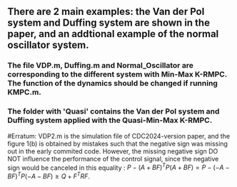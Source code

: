 ## There are 2 main examples: the Van der Pol system and Duffing system are shown in the paper, and an addtional example of the normal oscillator system.
### The file VDP.m, Duffing.m and Normal_Oscillator are corresponding to the different system with Min-Max K-RMPC. The function of the dynamics should be changed if running KMPC.m.
### The folder with 'Quasi' contains the Van der Pol system and Duffing system applied with the Quasi-Min-Max K-RMPC.


#Erratum: VDP2.m is the simulation file of CDC2024-version paper, and the figure 1(b) is obtained by mistakes such that the negative sign was missing out in the early commited code. However, the missing negative sign DO NOT influence the performance of the control signal, since the negative sign would be canceled in this equality : $P - (A + BF)^{T}P(A+BF) = P - (-A - BF)^{T}P(- A - BF) \ge Q + F^{T}RF$.
